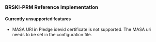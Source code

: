 ### BRSKI-PRM Reference Implementation

#### Currently unsupported features

- MASA URI in Pledge idevid certificate is not supported. The MASA uri needs to be set in the configuration file.
